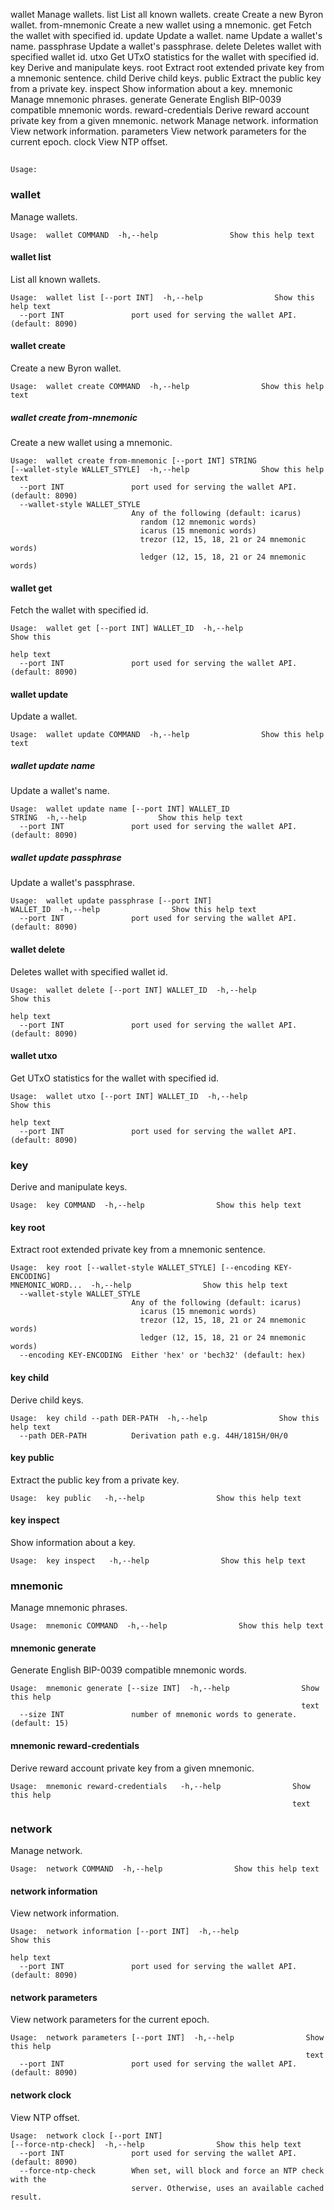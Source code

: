                            
   wallet                  Manage wallets.
    list                   List all known wallets.
    create                 Create a new Byron wallet.
     from-mnemonic         Create a new wallet using a mnemonic.
    get                    Fetch the wallet with specified id.
    update                 Update a wallet.
     name                  Update a wallet's name.
     passphrase            Update a wallet's passphrase.
    delete                 Deletes wallet with specified wallet id.
    utxo                   Get UTxO statistics for the wallet with specified id.
   key                     Derive and manipulate keys.
    root                   Extract root extended private key from a mnemonic
  sentence.
    child                  Derive child keys.
    public                 Extract the public key from a private key.
    inspect                Show information about a key.
   mnemonic                Manage mnemonic phrases.
    generate               Generate English BIP-0039 compatible mnemonic words.
    reward-credentials     Derive reward account private key from a given
  mnemonic.
   network                 Manage network.
    information            View network information.
    parameters             View network parameters for the current epoch.
    clock                  View NTP offset.
## 

```
Usage:  
```
###  wallet
Manage wallets.
```
Usage:  wallet COMMAND  -h,--help                Show this help text
```
####  wallet list
List all known wallets.
```
Usage:  wallet list [--port INT]  -h,--help                Show this help text
  --port INT               port used for serving the wallet API. (default: 8090)
```
####  wallet create
Create a new Byron wallet.
```
Usage:  wallet create COMMAND  -h,--help                Show this help text
```
#####  wallet create from-mnemonic
Create a new wallet using a mnemonic.
```
Usage:  wallet create from-mnemonic [--port INT] STRING
[--wallet-style WALLET_STYLE]  -h,--help                Show this help text
  --port INT               port used for serving the wallet API. (default: 8090)
  --wallet-style WALLET_STYLE
                           Any of the following (default: icarus)
                             random (12 mnemonic words)
                             icarus (15 mnemonic words)
                             trezor (12, 15, 18, 21 or 24 mnemonic words)
                             ledger (12, 15, 18, 21 or 24 mnemonic words)
```
####  wallet get
Fetch the wallet with specified id.
```
Usage:  wallet get [--port INT] WALLET_ID  -h,--help                Show this
                                                                    help text
  --port INT               port used for serving the wallet API. (default: 8090)
```
####  wallet update
Update a wallet.
```
Usage:  wallet update COMMAND  -h,--help                Show this help text
```
#####  wallet update name
Update a wallet's name.
```
Usage:  wallet update name [--port INT] WALLET_ID
STRING  -h,--help                Show this help text
  --port INT               port used for serving the wallet API. (default: 8090)
```
#####  wallet update passphrase
Update a wallet's passphrase.
```
Usage:  wallet update passphrase [--port INT]
WALLET_ID  -h,--help                Show this help text
  --port INT               port used for serving the wallet API. (default: 8090)
```
####  wallet delete
Deletes wallet with specified wallet id.
```
Usage:  wallet delete [--port INT] WALLET_ID  -h,--help                Show this
                                                                       help text
  --port INT               port used for serving the wallet API. (default: 8090)
```
####  wallet utxo
Get UTxO statistics for the wallet with specified id.
```
Usage:  wallet utxo [--port INT] WALLET_ID  -h,--help                Show this
                                                                     help text
  --port INT               port used for serving the wallet API. (default: 8090)
```
###  key
Derive and manipulate keys.
```
Usage:  key COMMAND  -h,--help                Show this help text
```
####  key root
Extract root extended private key from a mnemonic sentence.
```
Usage:  key root [--wallet-style WALLET_STYLE] [--encoding KEY-ENCODING]
MNEMONIC_WORD...  -h,--help                Show this help text
  --wallet-style WALLET_STYLE
                           Any of the following (default: icarus)
                             icarus (15 mnemonic words)
                             trezor (12, 15, 18, 21 or 24 mnemonic words)
                             ledger (12, 15, 18, 21 or 24 mnemonic words)
  --encoding KEY-ENCODING  Either 'hex' or 'bech32' (default: hex)
```
####  key child
Derive child keys.
```
Usage:  key child --path DER-PATH  -h,--help                Show this help text
  --path DER-PATH          Derivation path e.g. 44H/1815H/0H/0
```
####  key public
Extract the public key from a private key.
```
Usage:  key public   -h,--help                Show this help text
```
####  key inspect
Show information about a key.
```
Usage:  key inspect   -h,--help                Show this help text
```
###  mnemonic
Manage mnemonic phrases.
```
Usage:  mnemonic COMMAND  -h,--help                Show this help text
```
####  mnemonic generate
Generate English BIP-0039 compatible mnemonic words.
```
Usage:  mnemonic generate [--size INT]  -h,--help                Show this help
                                                                 text
  --size INT               number of mnemonic words to generate. (default: 15)
```
####  mnemonic reward-credentials
Derive reward account private key from a given mnemonic.
```
Usage:  mnemonic reward-credentials   -h,--help                Show this help
                                                               text
```
###  network
Manage network.
```
Usage:  network COMMAND  -h,--help                Show this help text
```
####  network information
View network information.
```
Usage:  network information [--port INT]  -h,--help                Show this
                                                                   help text
  --port INT               port used for serving the wallet API. (default: 8090)
```
####  network parameters
View network parameters for the current epoch.
```
Usage:  network parameters [--port INT]  -h,--help                Show this help
                                                                  text
  --port INT               port used for serving the wallet API. (default: 8090)
```
####  network clock
View NTP offset.
```
Usage:  network clock [--port INT]
[--force-ntp-check]  -h,--help                Show this help text
  --port INT               port used for serving the wallet API. (default: 8090)
  --force-ntp-check        When set, will block and force an NTP check with the
                           server. Otherwise, uses an available cached result.
```